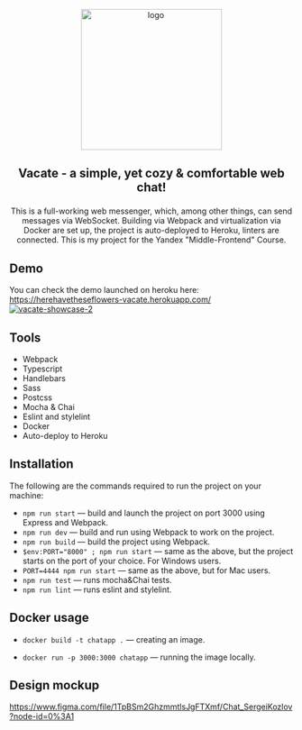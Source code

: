 <a href="https://herehavetheseflowers-vacate.herokuapp.com" target="_blank" rel="noopener noreferrer">
<p align="center">
 <img src="https://user-images.githubusercontent.com/106176669/198019198-45e8703f-c342-48ac-94e5-1e7871631cfe.png" alt="logo" width="250" draggable="false">
</p>
</a>

## **<p align="center">Vacate - a simple, yet cozy & comfortable web chat!</p>**
<p align="center">
This is a full-working web messenger, which, among other things, can send messages via WebSocket. Building via Webpack and virtualization via Docker are set up, the project is auto-deployed to Heroku, linters are connected. This is my project for the Yandex "Middle-Frontend" Course.
</p>

## Demo

You can check the demo launched on heroku here:
https://herehavetheseflowers-vacate.herokuapp.com/
<a href="https://herehavetheseflowers-vacate.herokuapp.com" target="_blank" rel="noopener noreferrer">
<img src="https://user-images.githubusercontent.com/106176669/198018966-532e033a-c1c3-4137-8882-8da6bd2651c5.png" alt="vacate-showcase-2" style="max-width: 100%;" draggable="false">
</a>

## Tools
- Webpack
- Typescript
- Handlebars
- Sass
- Postcss
- Mocha & Chai
- Eslint and stylelint
- Docker
- Auto-deploy to Heroku

## Installation
The following are the commands required to run the project on your machine:

- `npm run start` — build and launch the project on port 3000 using Express and Webpack.
- `npm run dev` — build and run using Webpack to work on the project.
- `npm run build` — build the project using Webpack.
- `$env:PORT="8000" ; npm run start` — same as the above, but the project starts on the port of your choice. For Windows users.
- `PORT=4444 npm run start` — same as the above, but for Mac users.
- `npm run test` — runs mocha&Chai tests.
- `npm run lint` — runs eslint and stylelint.

## Docker usage

 - `docker build -t chatapp .` — creating an image.

 - `docker run -p 3000:3000 chatapp` — running the image locally.

## Design mockup
https://www.figma.com/file/1TpBSm2GhzmmtlsJgFTXmf/Chat_SergeiKozlov?node-id=0%3A1
